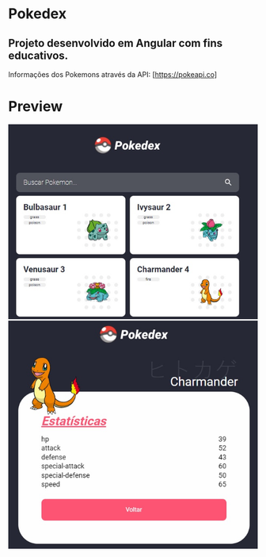 # Pokedex

## Projeto desenvolvido em Angular com fins educativos.

Informações dos Pokemons através da API: [https://pokeapi.co]

# Preview

![home](./preview_images/pokedex_home.jpg)
![detail](./preview_images/pokedex_detail.jpg)
